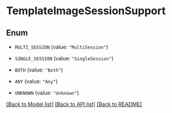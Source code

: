 # TemplateImageSessionSupport

## Enum


* `MULTI_SESSION` (value: `"MultiSession"`)

* `SINGLE_SESSION` (value: `"SingleSession"`)

* `BOTH` (value: `"Both"`)

* `ANY` (value: `"Any"`)

* `UNKNOWN` (value: `"Unknown"`)


[[Back to Model list]](../README.md#documentation-for-models) [[Back to API list]](../README.md#documentation-for-api-endpoints) [[Back to README]](../README.md)


